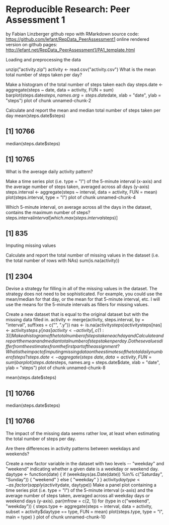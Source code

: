 # Reproducible Research: Peer Assessment 1

by Fabian Linzberger
github repo with RMarkdown source code: https://github.com/lefant/RepData_PeerAssessment1
online rendered version on github pages: http://lefant.net/RepData_PeerAssessment1/PA1_template.html

Loading and preprocessing the data

unzip("activity.zip")
activity <- read.csv("activity.csv")
What is the mean total number of steps taken per day?

Make a histogram of the total number of steps taken each day
steps.date <- aggregate(steps ~ date, data = activity, FUN = sum)
barplot(steps.date$steps, names.arg = steps.date$date, xlab = "date", ylab = "steps")
plot of chunk unnamed-chunk-2

Calculate and report the mean and median total number of steps taken per day
mean(steps.date$steps)
## [1] 10766
median(steps.date$steps)
## [1] 10765
What is the average daily activity pattern?

Make a time series plot (i.e. type = "l") of the 5-minute interval (x-axis) and the average number of steps taken, averaged across all days (y-axis)
steps.interval <- aggregate(steps ~ interval, data = activity, FUN = mean)
plot(steps.interval, type = "l")
plot of chunk unnamed-chunk-4

Which 5-minute interval, on average across all the days in the dataset, contains the maximum number of steps?
steps.interval$interval[which.max(steps.interval$steps)]
## [1] 835
Imputing missing values

Calculate and report the total number of missing values in the dataset (i.e. the total number of rows with NAs)
sum(is.na(activity))
## [1] 2304
Devise a strategy for filling in all of the missing values in the dataset. The strategy does not need to be sophisticated. For example, you could use the mean/median for that day, or the mean for that 5-minute interval, etc.
I will use the means for the 5-minute intervals as fillers for missing values.

Create a new dataset that is equal to the original dataset but with the missing data filled in.
activity <- merge(activity, steps.interval, by = "interval", suffixes = c("", 
    ".y"))
nas <- is.na(activity$steps)
activity$steps[nas] <- activity$steps.y[nas]
activity <- activity[, c(1:3)]
Make a histogram of the total number of steps taken each day and Calculate and report the mean and median total number of steps taken per day. Do these values differ from the estimates from the first part of the assignment? What is the impact of imputing missing data on the estimates of the total daily number of steps?
steps.date <- aggregate(steps ~ date, data = activity, FUN = sum)
barplot(steps.date$steps, names.arg = steps.date$date, xlab = "date", ylab = "steps")
plot of chunk unnamed-chunk-8

mean(steps.date$steps)
## [1] 10766
median(steps.date$steps)
## [1] 10766
The impact of the missing data seems rather low, at least when estimating the total number of steps per day.

Are there differences in activity patterns between weekdays and weekends?

Create a new factor variable in the dataset with two levels -- "weekday" and "weekend" indicating whether a given date is a weekday or weekend day.
daytype <- function(date) {
    if (weekdays(as.Date(date)) %in% c("Saturday", "Sunday")) {
        "weekend"
    } else {
        "weekday"
    }
}
activity$daytype <- as.factor(sapply(activity$date, daytype))
Make a panel plot containing a time series plot (i.e. type = "l") of the 5-minute interval (x-axis) and the average number of steps taken, averaged across all weekday days or weekend days (y-axis).
par(mfrow = c(2, 1))
for (type in c("weekend", "weekday")) {
    steps.type <- aggregate(steps ~ interval, data = activity, subset = activity$daytype == 
        type, FUN = mean)
    plot(steps.type, type = "l", main = type)
}
plot of chunk unnamed-chunk-10

